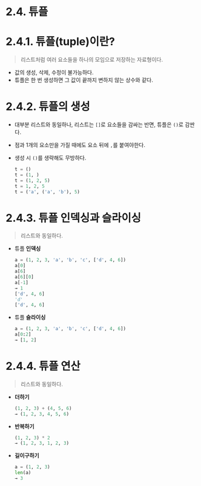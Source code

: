 # 2.4. 튜플

# **2.4.1. 튜플(tuple)이란?**

> 리스트처럼 여러 요소들을 하나의 모임으로 저장하는 자료형이다.
> 
- 값의 생성, 삭제, 수정이 불가능하다.
- 튜플은 한 번 생성하면 그 값이 끝까지 변하지 않는 상수와 같다.

# **2.4.2. 튜플의 생성**

- 대부분 리스트와 동일하나, 리스트는 `[]`로 요소들을 감싸는 반면, 튜플은 `()`로 감싼다.
- 점과 1개의 요소만을 가질 때에도 요소 뒤에 `,`를 붙여야한다.
- 생성 시 `()`를 생략해도 무방하다.
    
    ```python
    t = ()
    t = (1, )
    t = (1, 2, 5)
    t = 1, 2, 5
    t = ('a', ('a', 'b'), 5)
    ```
    

# **2.4.3. 튜플 인덱싱과 슬라이싱**

> 리스트와 동일하다.
> 

- 튜플 **인덱싱**
    
    ```python
    a = (1, 2, 3, 'a', 'b', 'c', ['d', 4, 6])
    a[0]
    a[6]
    a[6][0]
    a[-1] 
    → 1
    ['d', 4, 6]
    'd'
    ['d', 4, 6]
    ```
    

- 튜플 **슬라이싱**
    
    ```python
    a = (1, 2, 3, 'a', 'b', 'c', ['d', 4, 6])
    a[0:2] 
    → [1, 2]
    ```
    

# **2.4.4. 튜플 연산**

> 리스트와 동일하다.
> 

- **더하기**
    
    ```python
    (1, 2, 3) + (4, 5, 6) 
    → (1, 2, 3, 4, 5, 6)
    ```
    

- **반복하기**
    
    ```python
    (1, 2, 3) * 2 
    → (1, 2, 3, 1, 2, 3)
    ```
    

- **길이구하기**
    
    ```python
    a = (1, 2, 3)
    len(a) 
    → 3
    ```